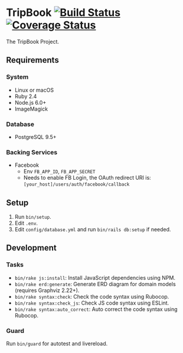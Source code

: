 # TripBook [![Build Status](https://travis-ci.org/zetavg/TripBook.svg?branch=master)](https://travis-ci.org/zetavg/TripBook) [![Coverage Status](https://coveralls.io/repos/github/zetavg/TripBook/badge.svg?branch=master)](https://coveralls.io/github/zetavg/TripBook?branch=master)

The TripBook Project.

## Requirements

### System

* Linux or macOS
* Ruby 2.4
* Node.js 6.0+
* ImageMagick

### Database

* PostgreSQL 9.5+

### Backing Services

* Facebook
  * Env `FB_APP_ID`, `FB_APP_SECRET`
  * Needs to enable FB Login, the OAuth redirect URI is: `[your_host]/users/auth/facebook/callback`

## Setup

1. Run `bin/setup`.
2. Edit `.env`.
3. Edit `config/database.yml` and run `bin/rails db:setup` if needed.

## Development

### Tasks

- `bin/rake js:install`: Install JavaScript dependencies using NPM.
- `bin/rake erd:generate`: Generate ERD diagram for domain models (requires Graphviz 2.22+).
- `bin/rake syntax:check`: Check the code syntax using Rubocop.
- `bin/rake syntax:check_js`: Check JS code syntax using ESLint.
- `bin/rake syntax:auto_correct`: Auto correct the code syntax using Rubocop.

### Guard

Run `bin/guard` for autotest and livereload.
